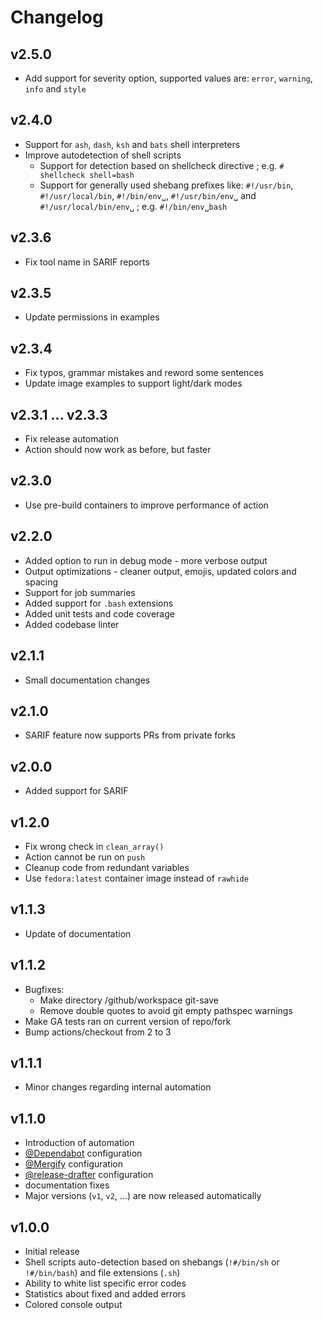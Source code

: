 # Changelog

## v2.5.0

* Add support for severity option, supported values are: `error`, `warning`, `info` and `style`

## v2.4.0

* Support for `ash`, `dash`, `ksh` and `bats` shell interpreters
* Improve autodetection of shell scripts
  * Support for detection based on shellcheck directive ; e.g. `# shellcheck shell=bash`
  * Support for generally used shebang prefixes like: `#!/usr/bin`, `#!/usr/local/bin`, `#!/bin/env␣`, `#!/usr/bin/env␣` and `#!/usr/local/bin/env␣` ; e.g. `#!/bin/env␣bash`

## v2.3.6

* Fix tool name in SARIF reports

## v2.3.5

* Update permissions in examples

## v2.3.4

* Fix typos, grammar mistakes and reword some sentences
* Update image examples to support light/dark modes

## v2.3.1 ... v2.3.3

* Fix release automation
* Action should now work as before, but faster

## v2.3.0

* Use pre-build containers to improve performance of action

## v2.2.0

* Added option to run in debug mode - more verbose output
* Output optimizations - cleaner output, emojis, updated colors and spacing
* Support for job summaries
* Added support for `.bash` extensions
* Added unit tests and code coverage
* Added codebase linter

## v2.1.1

* Small documentation changes

## v2.1.0

* SARIF feature now supports PRs from private forks

## v2.0.0

* Added support for SARIF

## v1.2.0

* Fix wrong check in `clean_array()`
* Action cannot be run on `push`
* Cleanup code from redundant variables
* Use `fedora:latest` container image instead of `rawhide`

## v1.1.3

* Update of documentation

## v1.1.2

* Bugfixes:
  * Make directory /github/workspace git-save
  * Remove double quotes to avoid git empty pathspec warnings
* Make GA tests ran on current version of repo/fork
* Bump actions/checkout from 2 to 3

## v1.1.1

* Minor changes regarding internal automation

## v1.1.0

* Introduction of automation
* [@Dependabot](https://docs.github.com/en/code-security/supply-chain-security/keeping-your-dependencies-updated-automatically/configuration-options-for-dependency-updates) configuration
* [@Mergify](https://docs.mergify.com/) configuration
* [@release-drafter](https://github.com/release-drafter/release-drafter) configuration
* documentation fixes
* Major versions (`v1`, `v2`, ...) are now released automatically

## v1.0.0

* Initial release
* Shell scripts auto-detection based on shebangs (`!#/bin/sh` or `!#/bin/bash`) and file extensions (`.sh`)
* Ability to white list specific error codes
* Statistics about fixed and added errors
* Colored console output
